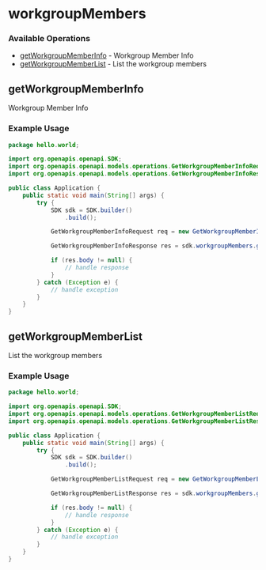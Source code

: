 # workgroupMembers

### Available Operations

* [getWorkgroupMemberInfo](#getworkgroupmemberinfo) - Workgroup Member Info
* [getWorkgroupMemberList](#getworkgroupmemberlist) - List the workgroup members

## getWorkgroupMemberInfo

Workgroup Member Info

### Example Usage

```java
package hello.world;

import org.openapis.openapi.SDK;
import org.openapis.openapi.models.operations.GetWorkgroupMemberInfoRequest;
import org.openapis.openapi.models.operations.GetWorkgroupMemberInfoResponse;

public class Application {
    public static void main(String[] args) {
        try {
            SDK sdk = SDK.builder()
                .build();

            GetWorkgroupMemberInfoRequest req = new GetWorkgroupMemberInfoRequest("quod", "odio");            

            GetWorkgroupMemberInfoResponse res = sdk.workgroupMembers.getWorkgroupMemberInfo(req);

            if (res.body != null) {
                // handle response
            }
        } catch (Exception e) {
            // handle exception
        }
    }
}
```

## getWorkgroupMemberList

List the workgroup members

### Example Usage

```java
package hello.world;

import org.openapis.openapi.SDK;
import org.openapis.openapi.models.operations.GetWorkgroupMemberListRequest;
import org.openapis.openapi.models.operations.GetWorkgroupMemberListResponse;

public class Application {
    public static void main(String[] args) {
        try {
            SDK sdk = SDK.builder()
                .build();

            GetWorkgroupMemberListRequest req = new GetWorkgroupMemberListRequest("similique");            

            GetWorkgroupMemberListResponse res = sdk.workgroupMembers.getWorkgroupMemberList(req);

            if (res.body != null) {
                // handle response
            }
        } catch (Exception e) {
            // handle exception
        }
    }
}
```
